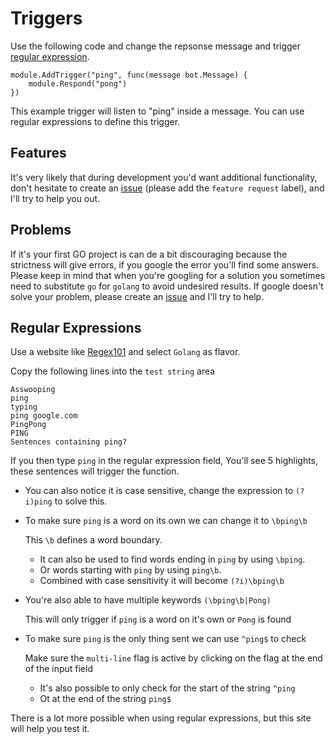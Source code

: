 # Triggers
Use the following code and change the repsonse message and trigger [regular expression](#regular-expressions).
```
module.AddTrigger("ping", func(message bot.Message) {
    module.Respond("pong")
})
```
This example trigger will listen to "ping" inside a message. You can use regular expressions to define this trigger.

## Features
It's very likely that during development you'd want additional functionality, don't hesitate to create an [issue](https://github.com/TheWolfNL/ModularSlackBot/issues/new) (please add the `feature request` label), and I'll try to help you out.

## Problems
If it's your first GO project is can de a bit discouraging because the strictness will give errors, if you google the error you'll find some answers.
Please keep in mind that when you're googling for a solution you sometimes need to substitute `go` for `golang` to avoid undesired results. 
If google doesn't solve your problem, please create an [issue](https://github.com/TheWolfNL/ModularSlackBot/issues/new) and I'll try to help.

## Regular Expressions
Use a website like [Regex101](https://regex101.com/) and select `Golang` as flavor.

Copy the following lines into the `test string` area
```
Asswooping
ping
typing
ping google.com
PingPong
PING
Sentences containing ping?
```

If you then type `ping` in the regular expression field, You'll see 5 highlights, these sentences will trigger the function.

* You can also notice it is case sensitive, change the expression to `(?i)ping` to solve this.
* To make sure `ping` is a word on its own we can change it to `\bping\b`

    This `\b` defines a word boundary.
    * It can also be used to find words ending in `ping` by using `\bping`.
    * Or words starting with `ping` by using `ping\b`.
    * Combined with case sensitivity it will become `(?i)\bping\b`
* You're also able to have multiple keywords `(\bping\b|Pong)`

    This will only trigger if `ping` is a word on it's own or `Pong` is found
* To make sure `ping` is the only thing sent we can use `^ping$` to check

    Make sure the `multi-line` flag is active by clicking on the flag at the end of the input field
    * It's also possible to only check for the start of the string `^ping`
    * Ot at the end of the string `ping$`

There is a lot more possible when using regular expressions, but this site will help you test it.